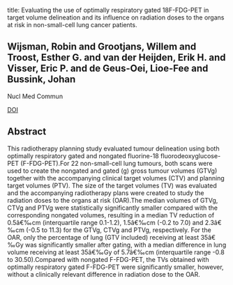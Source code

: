 title: Evaluating the use of optimally respiratory gated 18F-FDG-PET in target volume delineation and its influence on radiation doses to the organs at risk in non-small-cell lung cancer patients.

## Wijsman, Robin and Grootjans, Willem and Troost, Esther G. and van der Heijden, Erik H. and Visser, Eric P. and de Geus-Oei, Lioe-Fee and Bussink, Johan
Nucl Med Commun

<a href="https://doi.org/10.1097/MNM.0000000000000409">DOI</a>

## Abstract
This radiotherapy planning study evaluated tumour delineation using both optimally respiratory gated and nongated fluorine-18 fluorodeoxyglucose-PET (F-FDG-PET).For 22 non-small-cell lung tumours, both scans were used to create the nongated and gated (g) gross tumour volumes (GTVg) together with the accompanying clinical target volumes (CTV) and planning target volumes (PTV). The size of the target volumes (TV) was evaluated and the accompanying radiotherapy plans were created to study the radiation doses to the organs at risk (OAR).The median volumes of GTVg, CTVg and PTVg were statistically significantly smaller compared with the corresponding nongated volumes, resulting in a median TV reduction of 0.5â€‰cm (interquartile range 0.1-1.2), 1.5â€‰cm (-0.2 to 7.0) and 2.3â€‰cm (-0.5 to 11.3) for the GTVg, CTVg and PTVg, respectively. For the OAR, only the percentage of lung (GTV included) receiving at least 35â€‰Gy was significantly smaller after gating, with a median difference in lung volume receiving at least 35â€‰Gy of 5.7â€‰cm (interquartile range -0.8 to 30.50).Compared with nongated F-FDG-PET, the TVs obtained with optimally respiratory gated F-FDG-PET were significantly smaller, however, without a clinically relevant difference in radiation dose to the OAR.

